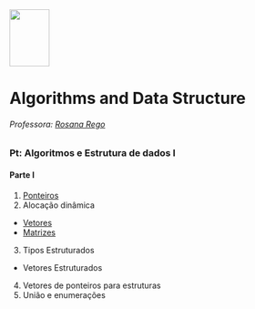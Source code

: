 <div>

  <img src="https://github.com/roscibely/algorithms-and-data-structure/blob/main/Ufersa.png" width="70" height="100">
</div>

# Algorithms and Data Structure
###### Professora: [Rosana Rego](https://github.com/roscibely)

### Pt: Algoritmos e Estrutura de dados I

#### Parte I 
1. [Ponteiros](https://github.com/roscibely/algorithms-and-data-structure/tree/main/pointers)
2. Alocação dinâmica 
  * [Vetores](https://github.com/roscibely/algorithms-and-data-structure/tree/main/vectors)
  * [Matrizes](https://github.com/roscibely/algorithms-and-data-structure/tree/develop/matrices)
3. Tipos Estruturados
  * Vetores Estruturados
4. Vetores de ponteiros para estruturas 
5. União e enumerações 
